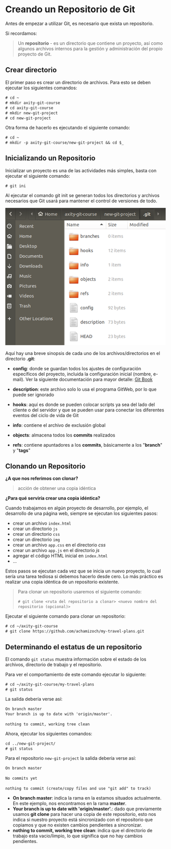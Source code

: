 # Creando un Repositorio de Git

Antes de empezar a utilizar Git, es necesario que exista un repositorio.

Si recordamos:

> Un **repositorio** - es un directorio que contiene un proyecto, así como algunos archivos internos para la gestión y administración del propio proyecto de Git.

## Crear directorio

El primer paso es crear un directorio de archivos. Para esto se deben ejecutar los siguientes comandos:

    # cd ~
    # mkdir axity-git-course
    # cd axity-git-course
    # mkdir new-git-project
    # cd new-git-project

Otra forma de hacerlo es ejecutando el siguiente comando:

    # cd ~
    # mkdir -p axity-git-course/new-git-project && cd $_

## Inicializando un Repositorio

Inicializar un proyecto es una de las actividades más simples, basta con ejecutar el siguiente comando:

    # git ini

Al ejecutar el comando git init se generan todos los directorios y archivos necesarios que Git usará para mantener el control de versiones de todo.

![img_git_repo](images/img_git_repo.png)

Aquí hay una breve sinopsis de cada uno de los archivos/directorios en el directorio **.git**:
  

 - **config**: donde se guardan todos los ajustes de configuración específicos del proyecto, incluida la configuración inicial (nombre, e-mail). Ver la siguiente documentación para mayor detalle: [Git Book](https://git-scm.com/book/en/v2/Customizing-Git-Git-Configuration)
  
 - **description**: este archivo solo lo usa el programa GitWeb, por lo que puede ser ignorado
  
 - **hooks**: aquí es donde se pueden colocar scripts ya sea del lado del cliente o del servidor y que se pueden usar para conectar los diferentes eventos del ciclo de vida de Git
  
 - **info**: contiene el archivo de exclusión global
  
 - **objects**: almacena todos los **commits** realizados
  
 - **refs**: contiene apuntadores a los **commits**, básicamente a los "**branch**" y "**tags**"

## Clonando un Repositorio

**¿A que nos referimos con clonar?**

> acción de obtener una copia idéntica

**¿Para qué serviría crear una copia idéntica?**

Cuando trabajamos en algún proyecto de desarrollo, por ejemplo, el desarrollo de una página web, siempre se ejecutan los siguientes pasos:

 -   crear un archivo `index.html`
 -   crear un directorio `js`
 -   crear un directorio `css`
 -   crear un directorio `img`
 -   crear un archivo `app.css` en el  directorio *css*
 -   crear un archivo `app.js` en el  directorio *js*
 -   agregar el código HTML inicial en `index.html`
 -   ...

Estos pasos se ejecutan cada vez que se inicia un nuevo proyecto, lo cual sería una tarea tediosa si debemos hacerlo desde cero. Lo más práctico es realizar una copia idéntica de un repositorio existente.

> Para clonar un repositorio usaremos el siguiente comando:
> 
>     # git clone <ruta del repositorio a clonar> <nuevo nombre del repositorio (opcional)>

Ejecutar el siguiente comando para clonar un repositorio:

    # cd ~/axity-git-course
    # git clone https://github.com/achamizoch/my-travel-plans.git

## Determinando el estatus de un repositorio

El comando `git status` muestra información sobre el estado de los archivos, directorio de trabajo y el repositorio.

Para ver el comportamiento de este comando ejecutar lo siguiente:

    # cd ~/axity-git-course/my-travel-plans
    # git status

La salida debería verse así:

    On branch master
    Your branch is up to date with 'origin/master'.

    nothing to commit, working tree clean

Ahora, ejecutar los siguientes comandos:

    cd ../new-git-project/
    # git status

Para el repositorio `new-git-project` la salida debería verse así:

    On branch master

    No commits yet

    nothing to commit (create/copy files and use "git add" to track)


 - **On branch master**: indica la rama en la estamos situados actualmente. En este ejemplo, nos encontramos  en la rama **master**.
 - **Your branch is up to date with 'origin/master'.**: dado que previamente usamos **git clone** para hacer una copia de este repositorio, esto nos indica si nuestro proyecto está sincronizado con el repositorio que copiamos y que no existen cambios pendientes a sincronizar.
 - **nothing to commit, working tree clean**: indica que el directorio de trabajo esta vacio/limpio, lo que significa que no hay cambios pendientes.
<!--stackedit_data:
eyJoaXN0b3J5IjpbLTE0MDkwOTIxMzEsLTEwOTAzNjkzNDIsLT
E1MTMxOTAzMDAsLTEyMTMxMTE1NjYsLTExNzg5NjgyMjQsMjAw
Njc1NDU5MCwtMTc1MzA2ODM4MCwxNzg2NDY5ODAxLDE2NDY4Nz
E0MzYsNDE3MzE2ODFdfQ==
-->